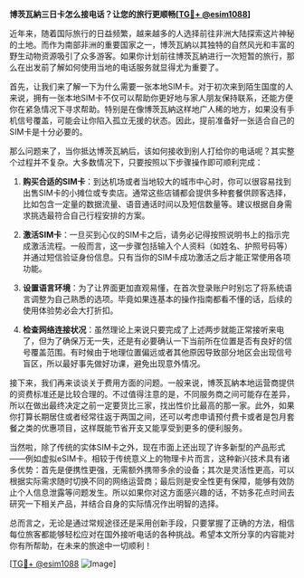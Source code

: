 **博茨瓦納三日卡怎么接电话？让您的旅行更顺畅[[TG💪+ @esim1088](https://t.me/s/esim1088)]**

近年来，随着国际旅行的日益频繁，越来越多的人选择前往非洲大陆探索这片神秘的土地。而作为南部非洲的重要国家之一，博茨瓦納以其独特的自然风光和丰富的野生动物资源吸引了众多游客。如果你计划前往博茨瓦納进行一次短暂的旅行，那么在出发前了解如何使用当地的电话服务就显得尤为重要了。

首先，让我们来了解一下为什么需要一张本地SIM卡。对于初次来到陌生国度的人来说，拥有一张本地SIM卡不仅可以帮助你更好地与家人朋友保持联系，还能方便你在紧急情况下寻求帮助。特别是在像博茨瓦納这样地广人稀的地方，如果没有手机信号覆盖，可能会让你陷入孤立无援的状态。因此，提前准备好一张适合自己的SIM卡是十分必要的。

那么问题来了，当你抵达博茨瓦納后，该如何接收到别人打给你的电话呢？其实整个过程并不复杂。大多数情况下，只要按照以下步骤操作即可顺利完成：

1. **购买合适的SIM卡**：到达机场或者当地较大的城市中心时，你可以很容易找到出售SIM卡的小摊位或专卖店。通常这些店铺都会提供多种套餐供顾客选择，比如包含一定量的数据流量、语音通话时间以及短信数量等。建议根据自身需求挑选最符合自己行程安排的方案。
   
2. **激活SIM卡**：一旦买到心仪的SIM卡之后，请务必记得按照说明书上的指示完成激活流程。一般而言，这一步骤包括输入个人资料（如姓名、护照号码等）并通过短信验证身份信息。只有当你的SIM卡成功激活之后才能正常使用各项功能。

3. **设置语言环境**：为了让界面更加直观易懂，在首次登录账户时别忘了将系统语言调整为自己熟悉的选项。毕竟如果连基本的操作指南都看不懂的话，后续的使用体验势必会大打折扣。

4. **检查网络连接状况**：虽然理论上来说只要完成了上述两步就能正常接听来电了，但为了确保万无一失，还是有必要确认一下当前所在位置是否有良好的信号覆盖范围。有时候由于地理位置偏远或者其他原因导致部分地区会出现信号盲区，所以最好事先做好功课，避免出现意外情况。

接下来，我们再来谈谈关于费用方面的问题。一般来说，博茨瓦納本地运营商提供的资费标准还是比较合理的。不过值得注意的是，不同服务商之间可能存在差异，所以在做出最终决定之前一定要货比三家，找出性价比最高的那一家。此外，如果你打算长期居住或者经常往返于两国之间，还可以考虑申请预付费卡或者是包月套餐之类的优惠项目，这样既能节省开支又能享受到更多的便利服务。

当然啦，除了传统的实体SIM卡之外，现在市面上还出现了许多新型的产品形式——例如虚拟eSIM卡。相较于传统意义上的物理卡片而言，这种新兴技术具有诸多优势：首先是便携性更强，无需额外携带多余的设备；其次是灵活性更高，可以根据实际需求随时切换不同的网络运营商；最后则是安全性更有保障，能够有效防止个人信息泄露等问题发生。所以如果你对这方面感兴趣的话，不妨多花点时间去研究一下相关产品，并结合自身的实际情况作出明智的选择。

总而言之，无论是通过常规途径还是采用创新手段，只要掌握了正确的方法，相信每位旅客都能够轻松应对在国外接听电话的各种挑战。希望本文所分享的内容能对你有所帮助，在未来的旅途中一切顺利！

[[TG💪+ @esim1088](https://t.me/s/esim1088) ![Image](https://i.postimg.cc/4NQfJmqS/Snipaste-2025-05-13-00-14-12.png)]